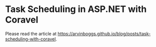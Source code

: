 # Task Scheduling in ASP.NET with Coravel

Please read the article at https://arvinboggs.github.io/blog/posts/task-scheduling-with-coravel.